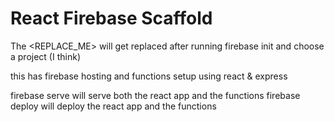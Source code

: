 # React Firebase Scaffold

The <REPLACE_ME> will get replaced after running firebase init and choose a project (I think)

this has firebase hosting and functions setup using react & express

firebase serve will serve both the react app and the functions
firebase deploy will deploy the react app and the functions
